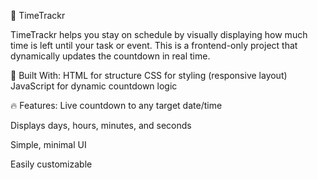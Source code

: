 📌 TimeTrackr

TimeTrackr helps you stay on schedule by visually displaying how much time is left until your task or event. This is a frontend-only project that dynamically updates the countdown in real time.


🔧 Built With:
HTML for structure
CSS for styling (responsive layout)
JavaScript for dynamic countdown logic


🔥 Features:
Live countdown to any target date/time

Displays days, hours, minutes, and seconds

Simple, minimal UI

Easily customizable
